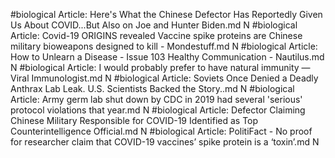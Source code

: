 #biological
Article: Here's What the Chinese Defector Has Reportedly Given Us About COVID...But Also on Joe and Hunter Biden.md N
#biological
Article: Covid-19 ORIGINS revealed Vaccine spike proteins are Chinese military bioweapons designed to kill - Mondestuff.md N
#biological
Article: How to Unlearn a Disease - Issue 103 Healthy Communication - Nautilus.md N
#biological
Article: I would probably prefer to have natural immunity — Viral Immunologist.md N
#biological
Article: Soviets Once Denied a Deadly Anthrax Lab Leak. U.S. Scientists Backed the Story..md N
#biological
Article: Army germ lab shut down by CDC in 2019 had several 'serious' protocol violations that year.md N
#biological
Article: Defector Claiming Chinese Military Responsible for COVID-19 Identified as Top Counterintelligence Official.md N
#biological
Article: PolitiFact - No proof for researcher claim that COVID-19 vaccines’ spike protein is a ‘toxin’.md N
